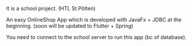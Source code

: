 It is a school project. (HTL St.Pölten)

An easy OnlineShop App which is developed with JavaFx + JDBC at the beginning. (soon will be updated to Flutter + Spring)

You need to connect to the school server to run this app (bc of database).
